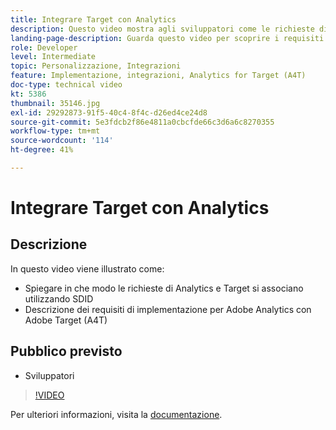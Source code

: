 ```yaml
---
title: Integrare Target con Analytics
description: Questo video mostra agli sviluppatori come le richieste di Analytics e Target si associano utilizzando SDID. Guarda questo video per scoprire i requisiti di implementazione per Adobe Analytics con Adobe Target (A4T).
landing-page-description: Guarda questo video per scoprire i requisiti di implementazione per Adobe Analytics con Adobe Target (A4T).
role: Developer
level: Intermediate
topic: Personalizzazione, Integrazioni
feature: Implementazione, integrazioni, Analytics for Target (A4T)
doc-type: technical video
kt: 5386
thumbnail: 35146.jpg
exl-id: 29292873-91f5-40c4-8f4c-d26ed4ce24d8
source-git-commit: 5e3fdcb2f86e4811a0cbcfde66c3d6a6c8270355
workflow-type: tm+mt
source-wordcount: '114'
ht-degree: 41%

---
```


# Integrare Target con Analytics

## Descrizione

In questo video viene illustrato come:

* Spiegare in che modo le richieste di Analytics e Target si associano utilizzando SDID
* Descrizione dei requisiti di implementazione per Adobe Analytics con Adobe Target (A4T)

## Pubblico previsto

* Sviluppatori

>[!VIDEO](https://video.tv.adobe.com/v/35146/?quality=12)

Per ulteriori informazioni, visita la [documentazione](https://docs.adobe.com/content/help/en/target/using/integrate/a4t/a4timplementation.html).
